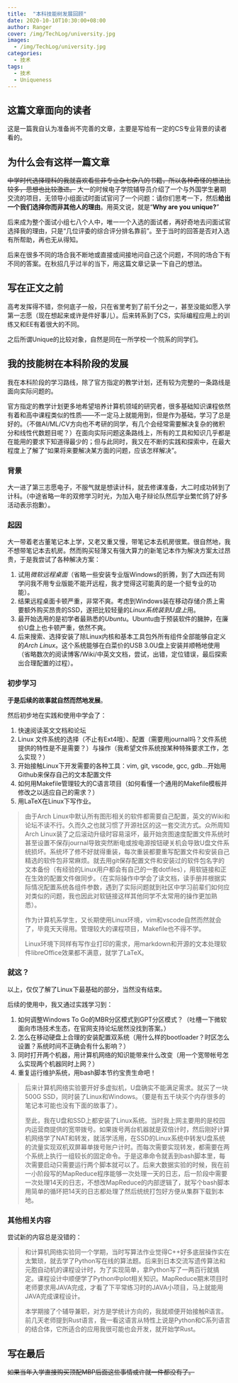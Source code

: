 ```yaml
---
title:  "本科技能树发展回顾"
date: 2020-10-10T10:30:00+08:00
author: Ranger
cover: /img/TechLog/university.jpg
images:
  - /img/TechLog/university.jpg
categories:
  - 技术
tags:
  - 技术
  - Uniqueness
---
```


## 这篇文章面向的读者

这是一篇我自认为准备尚不完善的文章，主要是写给有一定的CS专业背景的读者看的。

## 为什么会有这样一篇文章

~~中学时代选择理科的我就喜欢看些非专业杂七杂八的书籍，所以各种奇怪的想法比较多，思想也比较激进。~~ 大一的时候电子学院辅导员介绍了一个与外国学生暑期交流的项目，无领导小组面试时面试官问了一个问题：请你们思考一下，然后**给出一个我们选择你而非其他人的理由**。用英文说，就是“**Why are you unique?**”

后来成为整个面试小组七八个人中，唯一一个入选的面试者，再好奇地去问面试官选择我的理由，只是“几位评委的综合评分排名靠前”。至于当时的回答是否对入选有所帮助，再也无从得知。

后来在很多不同的场合我不断地或直接或间接地问自己这个问题，不同的场合下有不同的答案。在秋招几乎过半的当下，用这篇文章记录一下自己的想法。

## 写在正文之前

高考发挥得不错，奈何底子一般，只在省里考到了前千分之一，甚至没能如愿入学第一志愿（现在想起来或许是件好事儿）。后来转系到了CS，实际编程应用上的训练又和EE有着很大的不同。

之后所谓Unique的比较对象，自然是同在一所学校一个院系的同学们。

## 我的技能树在本科阶段的发展

我在本科阶段的学习路线，除了官方指定的教学计划，还有较为完整的一条路线是面向实际问题的。

官方指定的教学计划更多地希望培养计算机领域的研究者，很多基础知识课程依然有着和高中课程类似的性质——不一定马上就能用到，但是作为基础，学习了总是好的。（不做AI/ML/CV方向也不考研的同学，有几个会经常需要解决复杂的微积分和线性代数题目呢？）在面向实际问题这条路线上，所有的工具和知识几乎都是在能用的要求下知道得最少的；但与此同时，我又在不断的实践和探索中，在最大程度上了解了“如果将来要解决某方面的问题，应该怎样解决”。



### 背景

大一进了第三志愿电子，不服气就是想读计科，就去修课准备，大二时成功转到了计科。（中途省略一年的双修学习时光，为加入电子辩论队然后学业繁忙鸽了好多活动表示抱歉）。

### 起因

大一带着老古董笔记本上学，又老又重又慢，带笔记本去机房很累。很自然地，我不想带笔记本去机房。然而购买轻薄又有强大算力的新笔记本作为解决方案太过昂贵，于是我尝试了各种解决方案：

1.  试用*微软远程桌面*（省略一些安装专业版Windows的折腾，到了大四还有同学问我不用专业版能不能开远程，我才觉得这可能真的是一个挺专业的功能）。
2.  结果远程桌面卡顿严重，非常不爽。考虑到Windows装在移动存储介质上需要额外购买昂贵的SSD，遂把比较轻量的*Linux系统装到U盘上*用。
3.  最开始选用的是初学者最熟悉的*Ubuntu*。Ubuntu由于预装软件的臃肿，在廉价U盘上也卡顿严重，依然不爽。
4.  后来搜索、选择安装了除Linux内核和基本工具包外所有组件全部能够自定义的*Arch Linux*。这个系统能够在白菜价的USB 3.0U盘上安装并顺畅地使用（省略数次的阅读博客/Wiki/中英文文档，尝试，出错，定位错误，最后探索出合理配置的过程）。

### 初步学习

**于是后续的故事就自然而然地发展**。

然后初步地在实践和使用中学会了：

1.  快速阅读英文文档和论坛
2.  Linux 文件系统的选择（不止有Ext4哦）、配置（需要用journal吗？文件系统提供的特性是不是需要？）与操作（我希望文件系统按某种特殊要求工作，怎么实现？）
3.  开始接触Linux下开发需要的各种工具：vim, git, vscode, gcc, gdb...开始用Github来保存自己的文本配置文件
4.  如何用Makefile管理较大的C语言项目（如何看懂一个通用的Makefile模板并修改之以适应自己的需求？）
5.  用LaTeX在Linux下写作业。

>   由于Arch Linux中默认所有图形相关的软件都需要自己配置，英文的Wiki和论坛不读不行。久而久之也就习惯了开源社区的这一套交流方式。众所周知Arch Linux装了之后滚动升级时容易滚坏，最开始贪图速度配置文件系统时甚至设置不保存journal导致突然断电或按电源按钮硬关机会导致U盘文件系统损坏。系统坏了修不好就得重装，每次重装都要重写配置文件和安装自己精选的软件包非常麻烦。就去用git保存配置文件和安装过的软件包名字的文本备份（有经验的Linux用户都会有自己的一套dotfiles），用软链接和正在生效的配置文件做同步。（在实际操作中学会了读文档，读手册并根据实际情况配置系统各组件参数，遇到了实际问题就到社区中学习前辈们如何应对类似的问题，我也因此对软链接这样其他同学不太常用的操作更加熟悉）。
>
>   作为计算机系学生，又长期使用Linux环境，vim和vscode自然而然就会了，毕竟天天得用。管理较大的课程项目，Makefile也不得不学。
>
>   Linux环境下同样有写作业打印的需求，用markdown和开源的文本处理软件libreOffice效果都不满意，就学了LaTeX。

### 就这？

以上，仅仅了解了Linux下最基础的部分，当然没有结束。

后续的使用中，我又通过实践学习到：

1.  如何调整Windows To Go的MBR分区模式到GPT分区模式？（吐槽一下微软面向市场技术生态，在官网支持论坛居然没找到答案。）
2.  怎么在移动硬盘上合理的安装配置双系统（用什么样的bootloader？时区怎么设置？系统时间不正确会有什么影响？）
3.  同时打开两个机器，用计算机网络的知识能带来什么改变（用一个宽带帐号怎么实现两个机器同时上网？）
4.  重复运行维护系统，用bash脚本节约宝贵生命吧！

>   后来计算机网络实验要开好多虚拟机，U盘确实不能满足需求。就买了一块500G SSD，同时装了Linux和Windows。（要是有五千块买个内存很多的笔记本可能也没有下面的故事了）。
>
>   至此，我在U盘和SSD上都安装了Linux系统。当时我上网主要用的是校园内运营商提供的宽带拨号。如果拨号两台机器就是双倍计时，然后刚好计算机网络学了NAT和转发，就活学活用，在SSD的Linux系统中转发U盘系统的流量实现双机双屏幕单拨号账户计时。而每次需要实现转发，都需要在两个系统上执行一组较长的固定命令。于是这串命令就丢到bash脚本里，每次需要启动只需要运行两个脚本就可以了。后来大数据实验的时候，我在前一小阶段写的MapReduce程序能够一次处理一天的日志，后一阶段中需要一次处理14天的日志，不想改MapReduce的内部逻辑了，就写个bash脚本用简单的循环把14天的日志都处理了然后统统打包好方便从集群下载到本地。

### 其他相关内容

尝试新的内容总是没错的：

>   和计算机网络实验同一个学期，当时写算法作业觉得C++好多底层操作实在太繁琐，就去学了Python写在线的算法题。后来到日本交流写遗传算法和元胞自动机的课程设计时，为了实现简单，拿Python写了一两百行就搞定。课程设计中顺便学了Python中plot相关知识。MapReduce期末项目时老师要求用JAVA完成，才看了下平常练习时的JAVA小项目，马上就能用JAVA完成课程设计。
>
>   本学期接了个辅导兼职，对方是学统计方向的，我就顺便开始接触R语言。前几天老师提到Rust语言，我一看这语言从特性上说是Python和C系列语言的结合体，它所适合的应用我很可能也会开发，就开始学Rust。



## 写在最后

~~如果当年入学直接购买顶配MBP后面这些事情或许就一件都没有了。~~
